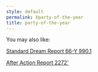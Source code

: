 ```yaml
---
style: default
permalink: Xparty-of-the-year
title: party-of-the-year
---
```

You may also like:

[Standard Dream Report 66-Y 990.1](http://scp-wiki.net/dream-report-990-1)

[After Action Report 2272'](http://scp-wiki.net/after-action-2272)
